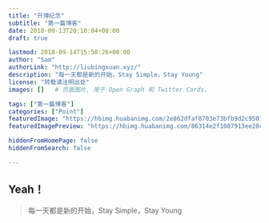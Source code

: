 ```yaml
---
title: "开博纪念"
subtitle: "第一篇博客"
date: 2018-09-13T20:10:04+08:00
draft: true

lastmod: 2018-09-14T15:58:26+08:00
author: "Sam"
authorLink: "http://liubingxuan.xyz/"
description: "每一天都是新的开始，Stay Simple，Stay Young"
license: "转载请注明出处"
images: []   # 页面图片, 用于 Open Graph 和 Twitter Cards. 

tags: ["第一篇博客"]
categories: ["Point"]
featuredImage: "https://hbimg.huabanimg.com/2e862dfaf0703e73bfb9d2c9501de5305b383878e4910-rCsCil"
featuredImagePreview: "https://hbimg.huabanimg.com/86314e2f1087913ee28c09b45ba13735e6e19eca7b8f3-ZqMwbP"

hiddenFromHomePage: false 
hiddenFromSearch: false   

---
```




<!--more-->

## Yeah！

> 每一天都是新的开始，Stay Simple，Stay Young


